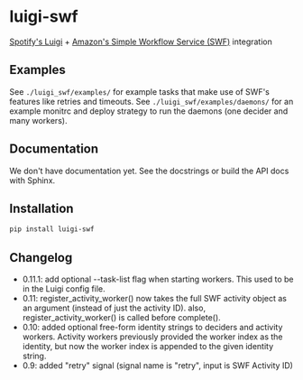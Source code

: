 luigi-swf
=========

[Spotify's Luigi](https://github.com/spotify/luigi) + [Amazon's Simple Workflow Service (SWF)](http://aws.amazon.com/swf/) integration

## Examples

See `./luigi_swf/examples/` for example tasks that make use of SWF's features
like retries and timeouts. See `./luigi_swf/examples/daemons/` for an example
monitrc and deploy strategy to run the daemons (one decider and many
workers).

## Documentation

We don't have documentation yet. See the docstrings or build the API docs
with Sphinx.

## Installation

```bash
pip install luigi-swf
```

## Changelog

* 0.11.1: add optional --task-list flag when starting workers. This used to be
in the Luigi config file.
* 0.11: register_activity_worker() now takes the full SWF activity object as an
argument (instead of just the activity ID). also, register_activity_worker() is
called before complete().
* 0.10: added optional free-form identity strings to deciders and activity
workers. Activity workers previously provided the worker index as the identity,
but now the worker index is appended to the given identity string.
* 0.9: added "retry" signal (signal name is "retry", input is SWF Activity ID)
